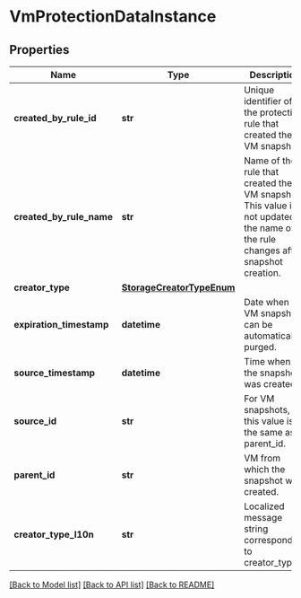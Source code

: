 # VmProtectionDataInstance

## Properties
Name | Type | Description | Notes
------------ | ------------- | ------------- | -------------
**created_by_rule_id** | **str** | Unique identifier of the protection rule that created the VM snapshot. | [optional] 
**created_by_rule_name** | **str** | Name of the rule that created the VM snapshot. This value is not updated if the name of the rule changes after snapshot creation. | [optional] 
**creator_type** | [**StorageCreatorTypeEnum**](StorageCreatorTypeEnum.md) |  | [optional] 
**expiration_timestamp** | **datetime** | Date when the VM snapshot can be automatically purged. | [optional] 
**source_timestamp** | **datetime** | Time when the snapshot was created. | [optional] 
**source_id** | **str** | For VM snapshots, this value is the same as parent_id. | [optional] 
**parent_id** | **str** | VM from which the snapshot was created. | [optional] 
**creator_type_l10n** | **str** | Localized message string corresponding to creator_type | [optional] 

[[Back to Model list]](../README.md#documentation-for-models) [[Back to API list]](../README.md#documentation-for-api-endpoints) [[Back to README]](../README.md)


